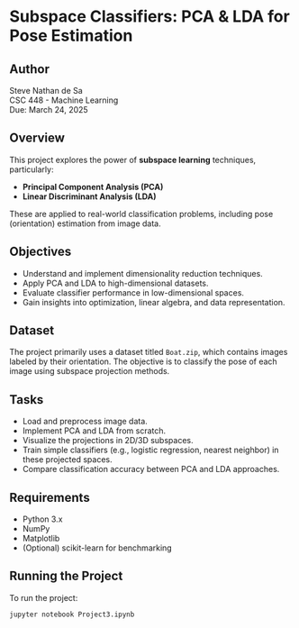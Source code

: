 # Subspace Classifiers: PCA & LDA for Pose Estimation

## Author
Steve Nathan de Sa  
CSC 448 - Machine Learning  
Due: March 24, 2025  

## Overview

This project explores the power of **subspace learning** techniques, particularly:
- **Principal Component Analysis (PCA)**
- **Linear Discriminant Analysis (LDA)**

These are applied to real-world classification problems, including pose (orientation) estimation from image data.

## Objectives

- Understand and implement dimensionality reduction techniques.
- Apply PCA and LDA to high-dimensional datasets.
- Evaluate classifier performance in low-dimensional spaces.
- Gain insights into optimization, linear algebra, and data representation.

## Dataset

The project primarily uses a dataset titled `Boat.zip`, which contains images labeled by their orientation. The objective is to classify the pose of each image using subspace projection methods.

## Tasks

- Load and preprocess image data.
- Implement PCA and LDA from scratch.
- Visualize the projections in 2D/3D subspaces.
- Train simple classifiers (e.g., logistic regression, nearest neighbor) in these projected spaces.
- Compare classification accuracy between PCA and LDA approaches.

## Requirements

- Python 3.x
- NumPy
- Matplotlib
- (Optional) scikit-learn for benchmarking

## Running the Project

To run the project:
```bash
jupyter notebook Project3.ipynb
